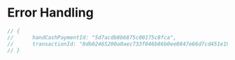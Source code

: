 # Error Handling

``` javascript
// {
//      handCashPaymentId: "5d7acdb8b6875c00175c8fca", 
//      transactionId: "8db02465200a0aec733f046b86b0ee0847e66d7cd451e198b25c493346ca4601"
// }

```
